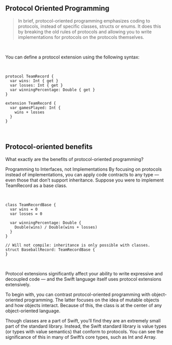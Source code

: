 ## Protocol Oriented Programming


> In brief, protocol-oriented programming emphasizes coding to protocols, instead of specific classes, structs or enums. It does this by breaking the old rules of protocols and allowing you to write implementations for protocols on the protocols themselves.

</br>

You can define a protocol extension using the following syntax:

</br>

```
protocol TeamRecord {
  var wins: Int { get }
  var losses: Int { get }
  var winningPercentage: Double { get }
}

extension TeamRecord {
  var gamesPlayed: Int {
    wins + losses
  }
}
```

</br>

## Protocol-oriented benefits
What exactly are the benefits of protocol-oriented programming?


Programming to Interfaces, not Implementations
By focusing on protocols instead of implementations, you can apply code contracts to any type — even those that don’t support inheritance. Suppose you were to implement TeamRecord as a base class.

</br>

```
class TeamRecordBase {
  var wins = 0
  var losses = 0

  var winningPercentage: Double {
    Double(wins) / Double(wins + losses)
  }
}

// Will not compile: inheritance is only possible with classes.
struct BaseballRecord: TeamRecordBase {
}
```

</br>

Protocol extensions significantly affect your ability to write expressive and decoupled code — and the Swift language itself uses protocol extensions extensively.

To begin with, you can contrast protocol-oriented programming with object-oriented programming. The latter focuses on the idea of mutable objects and how objects interact. Because of this, the class is at the center of any object-oriented language.

Though classes are a part of Swift, you’ll find they are an extremely small part of the standard library. Instead, the Swift standard library is value types (or types with value semantics) that conform to protocols. You can see the significance of this in many of Swift’s core types, such as Int and Array.